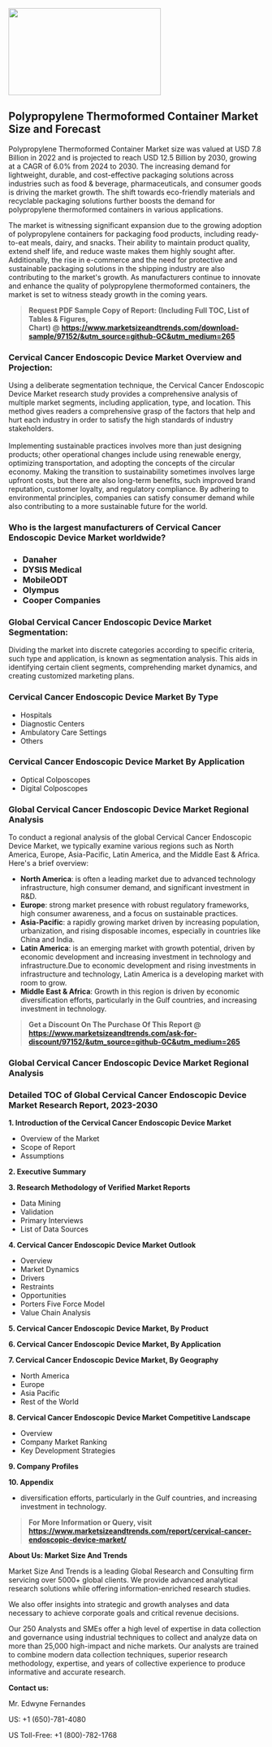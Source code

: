 <p><img class="alignnone size-medium wp-image-20088" src="https://ffe5etoiles.com/wp-content/uploads/2024/12/MST1-300x171.png" alt="" width="300" height="171" /></p><h2>Polypropylene Thermoformed Container Market Size and Forecast</h2><p>Polypropylene Thermoformed Container Market size was valued at USD 7.8 Billion in 2022 and is projected to reach USD 12.5 Billion by 2030, growing at a CAGR of 6.0% from 2024 to 2030. The increasing demand for lightweight, durable, and cost-effective packaging solutions across industries such as food & beverage, pharmaceuticals, and consumer goods is driving the market growth. The shift towards eco-friendly materials and recyclable packaging solutions further boosts the demand for polypropylene thermoformed containers in various applications.</p><p>The market is witnessing significant expansion due to the growing adoption of polypropylene containers for packaging food products, including ready-to-eat meals, dairy, and snacks. Their ability to maintain product quality, extend shelf life, and reduce waste makes them highly sought after. Additionally, the rise in e-commerce and the need for protective and sustainable packaging solutions in the shipping industry are also contributing to the market's growth. As manufacturers continue to innovate and enhance the quality of polypropylene thermoformed containers, the market is set to witness steady growth in the coming years.</p></p><blockquote id="" class=""><strong>Request PDF Sample Copy of Report: (Including Full TOC, List of Tables &amp; Figures, Chart)&nbsp;@&nbsp;<strong><a href="https://www.marketsizeandtrends.com/download-sample/97152/&utm_source=github-GC&utm_medium=265" target="_blank">https://www.marketsizeandtrends.com/download-sample/97152/&utm_source=github-GC&utm_medium=265</a></strong></strong></blockquote><h3 id="" class="">Cervical Cancer Endoscopic Device Market&nbsp;Overview and Projection:</h3><p id="" class="">Using a deliberate segmentation technique, the Cervical Cancer Endoscopic Device Market research study provides a comprehensive analysis of multiple market segments, including application, type, and location. This method gives readers a comprehensive grasp of the factors that help and hurt each industry in order to satisfy the high standards of industry stakeholders. <br /> <br />Implementing sustainable practices involves more than just designing products; other operational changes include using renewable energy, optimizing transportation, and adopting the concepts of the circular economy. Making the transition to sustainability sometimes involves large upfront costs, but there are also long-term benefits, such improved brand reputation, customer loyalty, and regulatory compliance. By adhering to environmental principles, companies can satisfy consumer demand while also contributing to a more sustainable future for the world.</p><h3 id="" class="">Who is the largest manufacturers of&nbsp;Cervical Cancer Endoscopic Device Market worldwide?</h3><h3 class=""><p><ul><li>Danaher </li><li> DYSIS Medical </li><li> MobileODT </li><li> Olympus </li><li> Cooper Companies</li></ul></p></h3><h3 id="" class="">Global&nbsp;Cervical Cancer Endoscopic Device Market Segmentation:</h3><p id="" class="">Dividing the market into discrete categories according to specific criteria, such type and application, is known as segmentation analysis. This aids in identifying certain client segments, comprehending market dynamics, and creating customized marketing plans.</p><h3 id="" class="">Cervical Cancer Endoscopic Device Market&nbsp;By Type</h3><p><p><ul><li>Hospitals </li><li> Diagnostic Centers </li><li> Ambulatory Care Settings </li><li> Others</p></li></ul></p></p><h3 id="" class="">Cervical Cancer Endoscopic Device Market&nbsp;By Application</h3><p class=""><p><ul><li>Optical Colposcopes </li><li> Digital Colposcopes</li></ul></p></p><h3 id="" class="">Global Cervical Cancer Endoscopic Device Market Regional Analysis</h3><p id="" class="">To conduct a regional analysis of the global Cervical Cancer Endoscopic Device Market, we typically examine various regions such as North America, Europe, Asia-Pacific, Latin America, and the Middle East &amp; Africa. Here's a brief overview:</p><ul><li><strong>North America</strong>: is often a leading market due to advanced technology infrastructure, high consumer demand, and significant investment in R&amp;D.</li><li><strong>Europe</strong>: strong market presence with robust regulatory frameworks, high consumer awareness, and a focus on sustainable practices.</li><li><strong>Asia-Pacific</strong>: a rapidly growing market driven by increasing population, urbanization, and rising disposable incomes, especially in countries like China and India.</li><li><strong>Latin America</strong>: is an emerging market with growth potential, driven by economic development and increasing investment in technology and infrastructure.Due to economic development and rising investments in infrastructure and technology, Latin America is a developing market with room to grow.</li><li><strong>Middle East &amp; Africa</strong>: Growth in this region is driven by economic diversification efforts, particularly in the Gulf countries, and increasing investment in technology.</li></ul><blockquote id="" class=""><strong>Get a Discount On The Purchase Of This Report @ <strong><a href="https://www.marketsizeandtrends.com/ask-for-discount/97152/&utm_source=github-GC&utm_medium=265" target="_blank">https://www.marketsizeandtrends.com/ask-for-discount/97152/&utm_source=github-GC&utm_medium=265</a></strong></strong></blockquote><h3 id="" class="">Global Cervical Cancer Endoscopic Device Market Regional Analysis</h3><h3 id="" class="">Detailed TOC of Global Cervical Cancer Endoscopic Device Market Research Report, 2023-2030</h3><p id="" class=""><strong>1. Introduction of the Cervical Cancer Endoscopic Device Market</strong></p><ul><li>Overview of the Market</li><li>Scope of Report</li><li>Assumptions</li></ul><p id="" class=""><strong>2. Executive Summary</strong></p><p id="" class=""><strong>3. Research Methodology of Verified Market Reports</strong></p><ul><li>Data Mining</li><li>Validation</li><li>Primary Interviews</li><li>List of Data Sources</li></ul><p id="" class=""><strong>4. Cervical Cancer Endoscopic Device Market Outlook</strong></p><ul><li>Overview</li><li>Market Dynamics</li><li>Drivers</li><li>Restraints</li><li>Opportunities</li><li>Porters Five Force Model</li><li>Value Chain Analysis</li></ul><p id="" class=""><strong>5. Cervical Cancer Endoscopic Device Market, By Product</strong></p><p id="" class=""><strong>6. Cervical Cancer Endoscopic Device Market, By Application</strong></p><p id="" class=""><strong>7. Cervical Cancer Endoscopic Device Market, By Geography</strong></p><ul><li>North America</li><li>Europe</li><li>Asia Pacific</li><li>Rest of the World</li></ul><p id="" class=""><strong>8. Cervical Cancer Endoscopic Device Market Competitive Landscape</strong></p><ul><li>Overview</li><li>Company Market Ranking</li><li>Key Development Strategies</li></ul><p id="" class=""><strong>9. Company Profiles</strong></p><p id="" class=""><strong>10. Appendix</strong></p><ul><li>diversification efforts, particularly in the Gulf countries, and increasing investment in technology.</li></ul><blockquote id="" class=""><strong>For More Information or Query, visit <strong><strong><a href="https://www.marketsizeandtrends.com/report/cervical-cancer-endoscopic-device-market/" target="_blank">https://www.marketsizeandtrends.com/report/cervical-cancer-endoscopic-device-market/</a></strong></strong></strong></blockquote><p id="" class=""><strong>About Us: Market Size And Trends</strong></p><p id="" class="">Market Size And Trends is a leading Global Research and Consulting firm servicing over 5000+ global clients. We provide advanced analytical research solutions while offering information-enriched research studies.</p><p id="" class="">We also offer insights into strategic and growth analyses and data necessary to achieve corporate goals and critical revenue decisions.</p><p id="" class="">Our 250 Analysts and SMEs offer a high level of expertise in data collection and governance using industrial techniques to collect and analyze data on more than 25,000 high-impact and niche markets. Our analysts are trained to combine modern data collection techniques, superior research methodology, expertise, and years of collective experience to produce informative and accurate research.</p><p id="" class=""><strong>Contact us:</strong></p><p id="" class="">Mr. Edwyne Fernandes</p><p id="" class="">US: +1 (650)-781-4080</p><p id="" class="">US Toll-Free: +1 (800)-782-1768</p>
